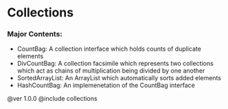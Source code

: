 # Collections

### Major Contents:
- CountBag: A collection interface which holds counts of duplicate elements
- DivCountBag: A collection facsimile which represents two collections which act as chains of multiplication being divided by one another
- SortedArrayList: An ArrayList which automatically sorts added elements
- HashCountBag: An implemenetation of the CountBag interface

@ver 1.0.0
@include collections